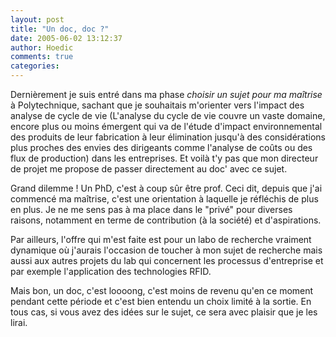 ```yaml
---
layout: post
title: "Un doc, doc ?"
date: 2005-06-02 13:12:37
author: Hoedic
comments: true
categories: 
---
```



Dernièrement je suis entré dans ma phase *choisir un sujet pour ma maîtrise* à Polytechnique, sachant que je souhaitais m'orienter vers l'impact des analyse de cycle de vie (L'analyse du cycle de vie couvre un vaste domaine, encore plus ou moins émergent qui va de l'étude d'impact environnemental des produits de leur fabrication à leur élimination jusqu'à des considérations plus proches des envies des dirigeants comme l'analyse de coûts ou des flux de production) dans les entreprises. Et voilà t'y pas que mon directeur de projet me propose de passer directement au doc' avec ce sujet.

Grand dilemme ! Un PhD, c'est à coup sûr être prof. Ceci dit, depuis que j'ai commencé ma maîtrise, c'est une orientation à laquelle je réfléchis de plus en plus. Je ne me sens pas à ma place dans le "privé" pour diverses raisons, notamment en terme de contribution (à la société) et d'aspirations.

Par ailleurs, l'offre qui m'est faite est pour un labo de recherche vraiment dynamique où j'aurais l'occasion de toucher à mon sujet de recherche mais aussi aux autres projets du lab qui concernent les processus d'entreprise et par exemple l'application des technologies RFID.

Mais bon, un doc, c'est loooong, c'est moins de revenu qu'en ce moment pendant cette période et c'est bien entendu un choix limité à la sortie. En tous cas, si vous avez des idées sur le sujet, ce sera avec plaisir que je les lirai.
